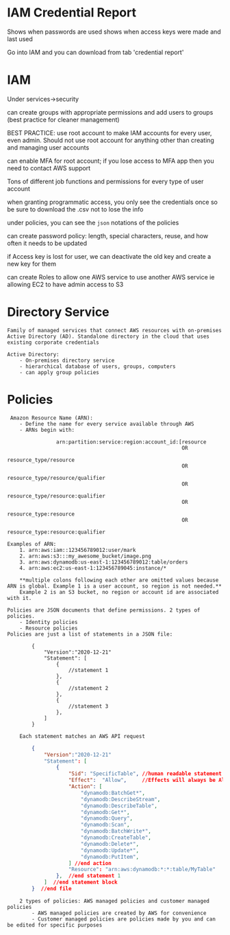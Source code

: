 # IAM Credential Report
Shows when passwords are used
shows when access keys were made and last used

Go into IAM and you can download from tab 'credential report'

# IAM
Under services->security

can create groups with appropriate permissions and add users to groups (best practice for cleaner management)

BEST PRACTICE: use root account to make IAM accounts for every user, even admin. Should not use root account for anything other than creating and managing user accounts

can enable MFA for root account; if you lose access to MFA app then you need to contact AWS support

Tons of different job functions and permissions for every type of user account

when granting programmatic access, you only see the credentials once so be sure to download the .csv not to lose the info

under policies, you can see the `json` notations of the policies 

can create password policy: length, special characters, reuse, and how often it needs to be updated

if Access key is lost for user, we can deactivate the old key and create a new key for them

can create Roles to allow one AWS service to use another AWS service ie allowing EC2 to have admin access to S3


# Directory Service
    Family of managed services that connect AWS resources with on-premises Active Directory (AD). Standalone directory in the cloud that uses existing corporate credentials
    
    Active Directory:
        - On-premises directory service
        - hierarchical database of users, groups, computers
        - can apply group policies


# Policies
     Amazon Resource Name (ARN):
        - Define the name for every service available through AWS
        - ARNs begin with: 
```
                arn:partition:service:region:account_id:[resource 
                                                         OR 
                                                         resource_type/resource 
                                                         OR 
                                                         resource_type/resource/qualifier 
                                                         OR 
                                                         resource_type/resource:qualifier
                                                         OR
                                                         resource_type:resource
                                                         OR
                                                         resource_type:resource:qualifier
```
    Examples of ARN:
        1. arn:aws:iam::123456789012:user/mark
        2. arn:aws:s3:::my_awesome_bucket/image.png
        3. arn:aws:dynamodb:us-east-1:123456789012:table/orders
        4. arn:aws:ec2:us-east-1:123456789045:instance/*

        **multiple colons following each other are omitted values because ARN is global. Example 1 is a user account, so region is not needed.**
        Example 2 is an S3 bucket, no region or account id are associated with it.

    Policies are JSON documents that define permissions. 2 types of policies.
        - Identity policies
        - Resource policies
    Policies are just a list of statements in a JSON file:
```
        {
            "Version":"2020-12-21"
            "Statement": [
                {
                    //statement 1
                },
                {
                    //statement 2
                },
                {
                    //statement 3
                },           
            ]        
        }
```
        Each statement matches an AWS API request
```json
        {
            "Version":"2020-12-21"
            "Statement": [
                {
                    "Sid": "SpecificTable", //human readable statement to let you know what the statement is for
                    "Effect":  "Allow",     //Effects will always be Allow or Deny
                    "Action": [
                        "dynamodb:BatchGet*",
                        "dynamodb:DescribeStream",
                        "dynamodb:DescribeTable",
                        "dynamodb:Get*",
                        "dynamodb:Query",
                        "dynamodb:Scan",
                        "dynamodb:BatchWrite*",
                        "dynamodb:CreateTable",
                        "dynamodb:Delete*",
                        "dynamodb:Update*",
                        "dynamodb:PutItem",
                    ] //end action
                    "Resource": "arn:aws:dynamodb:*:*:table/MyTable"
                },  //end statement 1         
            ]  //end statement block     
        }  //end file          
```
        2 types of policies: AWS managed policies and customer managed policies
            - AWS managed policies are created by AWS for convenience
            - Customer managed policies are policies made by you and can be edited for specific purposes
        

        
        



